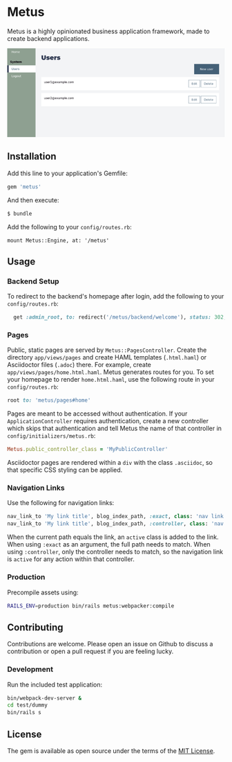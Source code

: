 # Metus

Metus is a highly opinionated business application framework, made to create backend applications.

![Backend example](doc/images/users_xs.png)

## Installation

Add this line to your application's Gemfile:

```ruby
gem 'metus'
```

And then execute:

```bash
$ bundle
```

Add the following to your `config/routes.rb`:

```
mount Metus::Engine, at: '/metus'
```

## Usage

### Backend Setup

To redirect to the backend's homepage after login, add the following to your `config/routes.rb`:

```ruby
  get :admin_root, to: redirect('/metus/backend/welcome'), status: 302, as: :admin_root
```

### Pages

Public, static pages are served by `Metus::PagesController`. Create the directory `app/views/pages` and create HAML templates (`.html.haml`) or Asciidoctor files (`.adoc`) there. For example, create `app/views/pages/home.html.haml`. Metus generates routes for you. To set your homepage to render `home.html.haml`, use the following route in your `config/routes.rb`:

```ruby
root to: 'metus/pages#home'
```

Pages are meant to be accessed without authentication. If your `ApplicationController` requires authentication, create a new controller which skips that authentication and tell Metus the name of that controller in `config/initializers/metus.rb`:

```ruby
Metus.public_controller_class = 'MyPublicController'
```

Asciidoctor pages are rendered within a `div` with the class `.asciidoc`, so that specific CSS styling can be applied.

### Navigation Links

Use the following for navigation links:

```ruby
nav_link_to 'My link title', blog_index_path, :exact, class: 'nav link'
nav_link_to 'My link title', blog_index_path, :controller, class: 'nav link'
```

When the current path equals the link, an `active` class is added to the link. When using `:exact` as an argument, the full path needs to match. When using `:controller`, only the controller needs to match, so the navigation link is `active` for any action within that controller.

### Production

Precompile assets using:

```bash
RAILS_ENV=production bin/rails metus:webpacker:compile
```

## Contributing

Contributions are welcome. Please open an issue on Github to discuss a contribution or open a pull request if you are feeling lucky.

### Development

Run the included test application:

```bash
bin/webpack-dev-server &
cd test/dummy
bin/rails s
```

## License

The gem is available as open source under the terms of the [MIT License](https://opensource.org/licenses/MIT).
